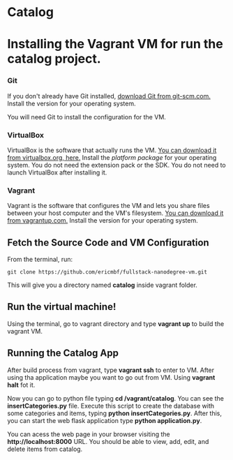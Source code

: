 # Catalog

# Installing the Vagrant VM for run the catalog project.

### Git

If you don't already have Git installed, [download Git from git-scm.com.](http://git-scm.com/downloads) Install the version for your operating system.

You will need Git to install the configuration for the VM.

### VirtualBox

VirtualBox is the software that actually runs the VM. [You can download it from virtualbox.org, here.](https://www.virtualbox.org/wiki/Downloads)  Install the *platform package* for your operating system.  You do not need the extension pack or the SDK. You do not need to launch VirtualBox after installing it.

### Vagrant

Vagrant is the software that configures the VM and lets you share files between your host computer and the VM's filesystem.  [You can download it from vagrantup.com.](https://www.vagrantup.com/downloads) Install the version for your operating system.

## Fetch the Source Code and VM Configuration

From the terminal, run:

    git clone https://github.com/ericmbf/fullstack-nanodegree-vm.git

This will give you a directory named **catalog** inside vagrant folder.

## Run the virtual machine!

Using the terminal, go to vagrant directory and type **vagrant up** to build the vagrant VM.

## Running the Catalog App

After build process from vagrant, type **vagrant ssh** to enter to VM. After using tha application maybe you want to go out from VM. Using **vagrant halt** fot it.

Now you can go to python file typing **cd /vagrant/catalog**. You can see the **insertCategories.py** file. Execute this script to create the database with some categories and items, typing **python insertCategories.py**. After this, you can start the web flask application type **python application.py**.

You can acess the web page in your browser visiting the **http://localhost:8000** URL.
You should be able to view, add, edit, and delete items from catalog.
